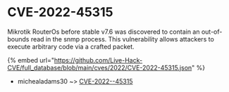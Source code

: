 # CVE-2022-45315

Mikrotik RouterOs before stable v7.6 was discovered to contain an out-of-bounds read in the snmp process. This vulnerability allows attackers to execute arbitrary code via a crafted packet.

{% embed url="https://github.com/Live-Hack-CVE/full_database/blob/main/cves/2022/CVE-2022-45315.json" %}


* michealadams30 ~> [CVE-2022--45315](https://zeste.alice-snow.ru/2022/database/cve-2022-45315/cve-2022--45315-michealadams30)